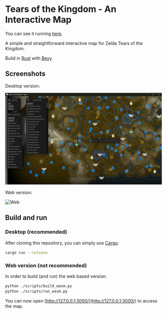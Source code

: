 # Tears of the Kingdom - An Interactive Map

You can see it running [here](https://gaku-sei.github.io/totk-map/).

A simple and straightforward interactive map for Zelda Tears of the Kingdom.

Build in [Rust](https://www.rust-lang.org/) with [Bevy](https://bevyengine.org/).

## Screenshots

Desktop version:

![Desktop](screenshots/totk_map_desktop.png)

Web version:

![Web](screenshots/totk_map_web.png)

## Build and run

### Desktop (recommended)

After cloning this repository, you can simply use [Cargo](https://doc.rust-lang.org/cargo/):

```bash
cargo run --release
```

### Web version (not recommended)

In order to build (and run) the web based version:

```bash
python ./scripts/build_wasm.py
python ./scripts/run_wasm.py
```

You can now open [http://127.0.0.1:3000/](http://127.0.0.1:3000/) to access the map.
